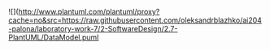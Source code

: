 ![](http://www.plantuml.com/plantuml/proxy?cache=no&src=https://raw.githubusercontent.com/oleksandrblazhko/ai204-palona/laboratory-work-7/2-SoftwareDesign/2.7-PlantUML/DataModel.puml
